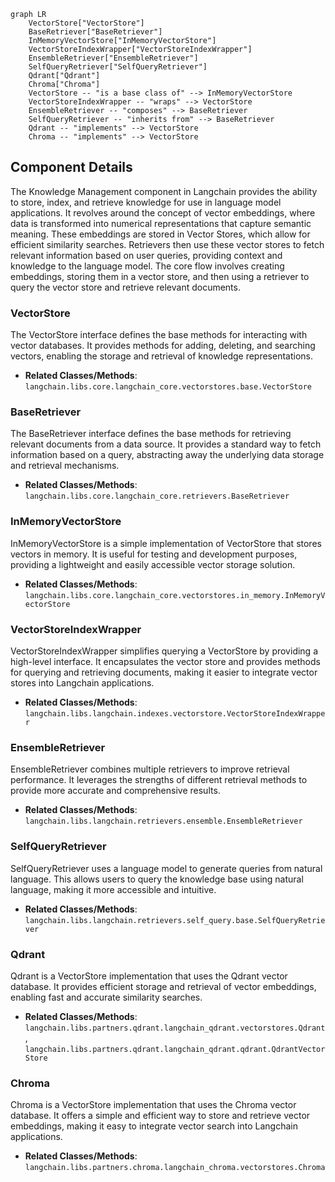 ```mermaid
graph LR
    VectorStore["VectorStore"]
    BaseRetriever["BaseRetriever"]
    InMemoryVectorStore["InMemoryVectorStore"]
    VectorStoreIndexWrapper["VectorStoreIndexWrapper"]
    EnsembleRetriever["EnsembleRetriever"]
    SelfQueryRetriever["SelfQueryRetriever"]
    Qdrant["Qdrant"]
    Chroma["Chroma"]
    VectorStore -- "is a base class of" --> InMemoryVectorStore
    VectorStoreIndexWrapper -- "wraps" --> VectorStore
    EnsembleRetriever -- "composes" --> BaseRetriever
    SelfQueryRetriever -- "inherits from" --> BaseRetriever
    Qdrant -- "implements" --> VectorStore
    Chroma -- "implements" --> VectorStore
```

## Component Details

The Knowledge Management component in Langchain provides the ability to store, index, and retrieve knowledge for use in language model applications. It revolves around the concept of vector embeddings, where data is transformed into numerical representations that capture semantic meaning. These embeddings are stored in Vector Stores, which allow for efficient similarity searches. Retrievers then use these vector stores to fetch relevant information based on user queries, providing context and knowledge to the language model. The core flow involves creating embeddings, storing them in a vector store, and then using a retriever to query the vector store and retrieve relevant documents.

### VectorStore
The VectorStore interface defines the base methods for interacting with vector databases. It provides methods for adding, deleting, and searching vectors, enabling the storage and retrieval of knowledge representations.
- **Related Classes/Methods**: `langchain.libs.core.langchain_core.vectorstores.base.VectorStore`

### BaseRetriever
The BaseRetriever interface defines the base methods for retrieving relevant documents from a data source. It provides a standard way to fetch information based on a query, abstracting away the underlying data storage and retrieval mechanisms.
- **Related Classes/Methods**: `langchain.libs.core.langchain_core.retrievers.BaseRetriever`

### InMemoryVectorStore
InMemoryVectorStore is a simple implementation of VectorStore that stores vectors in memory. It is useful for testing and development purposes, providing a lightweight and easily accessible vector storage solution.
- **Related Classes/Methods**: `langchain.libs.core.langchain_core.vectorstores.in_memory.InMemoryVectorStore`

### VectorStoreIndexWrapper
VectorStoreIndexWrapper simplifies querying a VectorStore by providing a high-level interface. It encapsulates the vector store and provides methods for querying and retrieving documents, making it easier to integrate vector stores into Langchain applications.
- **Related Classes/Methods**: `langchain.libs.langchain.indexes.vectorstore.VectorStoreIndexWrapper`

### EnsembleRetriever
EnsembleRetriever combines multiple retrievers to improve retrieval performance. It leverages the strengths of different retrieval methods to provide more accurate and comprehensive results.
- **Related Classes/Methods**: `langchain.libs.langchain.retrievers.ensemble.EnsembleRetriever`

### SelfQueryRetriever
SelfQueryRetriever uses a language model to generate queries from natural language. This allows users to query the knowledge base using natural language, making it more accessible and intuitive.
- **Related Classes/Methods**: `langchain.libs.langchain.retrievers.self_query.base.SelfQueryRetriever`

### Qdrant
Qdrant is a VectorStore implementation that uses the Qdrant vector database. It provides efficient storage and retrieval of vector embeddings, enabling fast and accurate similarity searches.
- **Related Classes/Methods**: `langchain.libs.partners.qdrant.langchain_qdrant.vectorstores.Qdrant`, `langchain.libs.partners.qdrant.langchain_qdrant.qdrant.QdrantVectorStore`

### Chroma
Chroma is a VectorStore implementation that uses the Chroma vector database. It offers a simple and efficient way to store and retrieve vector embeddings, making it easy to integrate vector search into Langchain applications.
- **Related Classes/Methods**: `langchain.libs.partners.chroma.langchain_chroma.vectorstores.Chroma`

